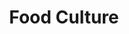 ---
pid: LLA58
title: Food Culture
location_transcription: Cobbs Creek
zipcode: '19143'
outside_phl: 
neighborhood: University City
age: '28'
age_range: 20-29
instagram: 
image_file_name: LLA_58.jpg
proposal_transcription: The monument pays respect to the diversity of Philadelphia
  through food. Or there can be specific food items (images) to represent neighborhoods
  (ie. roast pork - South Philly). This monument's goal can be to show unity through
  the gathering of food.
topic: Culture,Food,Neighborhoods
topic_summary: 0, 0, 0
type: Other No Form
keywords_other: 
credit: Greg Wright
image_labels: 
twitter: just-gwright
facebook: 
permalink: "/monuments/lla58/"
layout: item-page
---